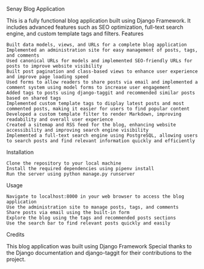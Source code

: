 Senay Blog Application

This is a fully functional blog application built using Django Framework. It includes advanced features such as SEO optimization, full-text search engine, and custom template tags and filters.
Features

    Built data models, views, and URLs for a complete blog application
    Implemented an administration site for easy management of posts, tags, and comments
    Used canonical URLs for models and implemented SEO-friendly URLs for posts to improve website visibility
    Built post pagination and class-based views to enhance user experience and improve page loading speed
    Used forms to allow readers to share posts via email and implemented a comment system using model forms to increase user engagement
    Added tags to posts using django-taggit and recommended similar posts based on shared tags
    Implemented custom template tags to display latest posts and most commented posts, making it easier for users to find popular content
    Developed a custom template filter to render Markdown, improving readability and overall user experience
    Created a sitemap and RSS feed for the blog, enhancing website accessibility and improving search engine visibility
    Implemented a full-text search engine using PostgreSQL, allowing users to search posts and find relevant information quickly and efficiently

Installation

    Clone the repository to your local machine
    Install the required dependencies using pipenv install
    Run the server using python manage.py runserver

Usage

    Navigate to localhost:8000 in your web browser to access the blog application
    Use the administration site to manage posts, tags, and comments
    Share posts via email using the built-in form
    Explore the blog using the tags and recommended posts sections
    Use the search bar to find relevant posts quickly and easily

Credits

This blog application was built using Django Framework Special thanks to the Django documentation and django-taggit for their contributions to the project.